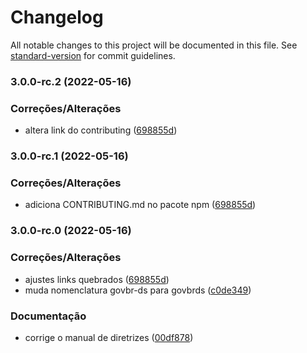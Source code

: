 # Changelog

All notable changes to this project will be documented in this file. See [standard-version](https://github.com/conventional-changelog/standard-version) for commit guidelines.

### 3.0.0-rc.2 (2022-05-16)

### Correções/Alterações

*   altera link do contributing  ([698855d](https://gitlab.com/govbr-ds/govbr-ds-dev/govbr-ds-dev-core/commit/698855dd3d8185997f9c07ed3f53e8fe214b1467))

### 3.0.0-rc.1 (2022-05-16)

### Correções/Alterações

*   adiciona CONTRIBUTING.md no pacote npm ([698855d](https://gitlab.com/govbr-ds/govbr-ds-dev/govbr-ds-dev-core/commit/698855dd3d8185997f9c07ed3f53e8fe214b1467))

### 3.0.0-rc.0 (2022-05-16)

### Correções/Alterações

*   ajustes links quebrados ([698855d](https://gitlab.com/govbr-ds/govbr-ds-dev/govbr-ds-dev-core/commit/698855dd3d8185997f9c07ed3f53e8fe214b1467))
*   muda nomenclatura govbr-ds para govbrds ([c0de349](https://gitlab.com/govbr-ds/govbr-ds-dev/govbr-ds-dev-core/commit/c0de349e497e0dd1189bd95142fee3dfd67ae1a1))

### Documentação

*   corrige o manual de diretrizes ([00df878](https://gitlab.com/govbr-ds/govbr-ds-dev/govbr-ds-dev-core/commit/00df878103551331aa30df06c4ef0009e60d663a))
